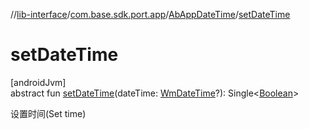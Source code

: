 //[lib-interface](../../../index.md)/[com.base.sdk.port.app](../index.md)/[AbAppDateTime](index.md)/[setDateTime](set-date-time.md)

# setDateTime

[androidJvm]\
abstract fun [setDateTime](set-date-time.md)(dateTime: [WmDateTime](../../com.base.sdk.entity.settings/-wm-date-time/index.md)?): Single&lt;[Boolean](https://kotlinlang.org/api/latest/jvm/stdlib/kotlin/-boolean/index.html)&gt;

设置时间(Set time)
